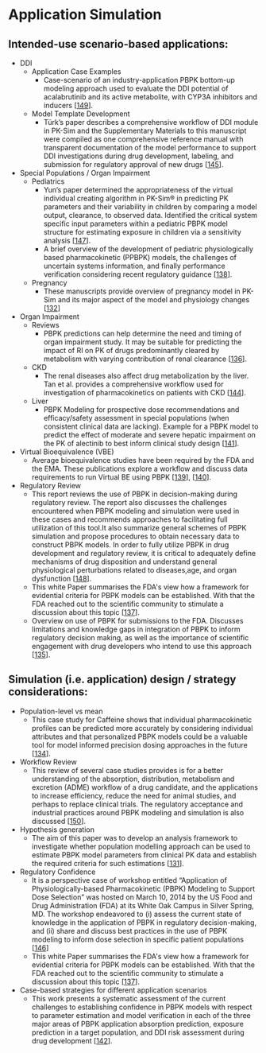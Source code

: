 # Application Simulation
## Intended-use scenario-based applications:

- DDI 
    - Application Case Examples
        - Case-scenario of an industry-application PBPK bottom-up modeling approach used to evaluate the DDI potential of acalabrutinib and its active metabolite, with CYP3A inhibitors and inducers [[149](../references.md#149)].
    - Model Template Development
        - Türk’s paper describes a comprehensive workflow of DDI module in PK-Sim and the Supplementary Materials to this manuscript were compiled as one comprehensive reference manual with transparent documentation of the model performance to support DDI investigations during drug development, labeling, and submission for regulatory approval of new drugs [[145](../references.md#145)].
- Special Populations / Organ Impairment
    - Pediatrics
        - Yun’s paper determined the appropriateness of the virtual individual creating algorithm in PK-Sim® in predicting PK parameters and their variability in children by comparing a model output, clearance, to observed data. Identified the critical system specific input parameters within a pediatric PBPK model structure for estimating exposure in children via a sensitivity analysis [[147](../references.md#147)].
        - A brief overview of the development of pediatric physiologically based pharmacokinetic (PPBPK) models, the challenges of uncertain systems information, and finally performance verification considering recent regulatory guidance [[138](../references.md#138)].
    - Pregnancy 
        - These manuscripts provide overview of pregnancy model in PK-Sim and  its major aspect of the model and physiology changes [[132](../references.md#132)]
- Organ Impairment
    - Reviews 
        - PBPK predictions can help determine the need and timing of organ impairment study. It may be suitable for predicting the impact of RI on PK of drugs predominantly cleared by metabolism with varying contribution of renal clearance [[136](../references.md#136)]. 
    - CKD 
        - The renal diseases also affect drug metabolization by the liver. Tan et al. provides a comprehensive workflow used for investigation of pharmacokinetics on patients with CKD [[144](../references.md#144)].
    - Liver 
        - PBPK Modeling for prospective dose recommendations and efficacy/safety assessment in special populations (when consistent clinical data are lacking). Example for a PBPK model to predict the effect of moderate and severe hepatic impairment on the PK of alectinib to best inform clinical study design [[141](../references.md#141)].
- Virtual Bioequivalence (VBE)
    - Average bioequivalence studies have been required by the FDA and the EMA. These publications explore a workflow and discuss data requirements to run Virtual BE using PBPK [[139](../references.md#139)], [[140](../references.md#140)].
- Regulatory Review
    - This report reviews the use of PBPK in decision-making during regulatory review. The report also discusses the challenges encountered when PBPK modeling and simulation were used in these cases and recommends approaches to facilitating full utilization of this tool.It also summarize general schemes of PBPK simulation and propose procedures to obtain necessary data to construct PBPK models. In order to fully utilize PBPK in drug development and regulatory review, it is critical to adequately define mechanisms of drug disposition and understand general physiological perturbations related to diseases,age, and organ dysfunction [[148](../references.md#148)].
    - This white Paper summarises the FDA's view how a framework for evidential criteria for PBPK models can be established. With that the FDA reached out to the scientific community to stimulate a discussion about this topic [[137](../references.md#137)].
    - Overview on use of PBPK for submissions to the FDA. Discusses limitations and knowledge gaps in integration of PBPK to inform regulatory decision making, as well as the importance of scientific engagement with drug developers who intend to use this approach [[135](../references.md#135)].

## Simulation (i.e. application) design / strategy considerations:
- Population-level vs mean
    - This case study for Caffeine shows that individual pharmacokinetic profiles can be predicted more accurately by considering individual attributes and that personalized PBPK models could be a valuable tool for model informed precision dosing approaches in the future [[134](../references.md#134)].
- Workflow Review 
    - This review of several case studies provides is for a better understanding of the absorption, distribution, metabolism and excretion (ADME) workflow of a drug candidate, and the applications to increase efficiency, reduce the need for animal studies, and perhaps to replace clinical trials. The regulatory acceptance and industrial practices around PBPK modeling and simulation is also discussed  [[150](../references.md#150)].
- Hypothesis generation
    - The aim of this paper was to develop an analysis framework to investigate whether population modelling approach can be used to estimate PBPK model parameters from clinical PK data and establish the required criteria for such estimations [[131](../references.md#131)].	
- Regulatory Confidence
    - It is a perspective case of workshop entitled “Application of Physiologically-based Pharmacokinetic (PBPK) Modeling to Support Dose Selection” was hosted on March 10, 2014 by the US Food and Drug Administration (FDA) at its White Oak Campus in Silver Spring, MD. The workshop endeavored to (i) assess the current state of knowledge in the application of PBPK in regulatory decision-making, and (ii) share and discuss best practices in the use of PBPK modeling to inform dose selection in specific patient populations [[146](../references.md#146)]
    - This white Paper summarises the FDA's view how a framework for evidential criteria for PBPK models can be established. With that the FDA reached out to the scientific community to stimulate a discussion about this topic [[137](../references.md#137)].
- Case-based strategies for different application scenarios
    - This work presents a systematic assessment of the current challenges to establishing confidence in PBPK models with respect to parameter estimation and model verification in each of the three major areas of PBPK application absorption prediction, exposure prediction in a target population, and DDI risk assessment during drug development [[142](../references.md#142)].
